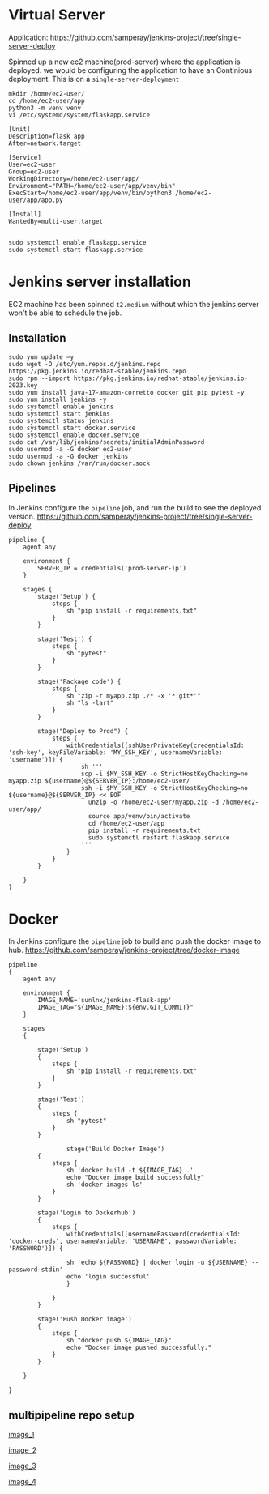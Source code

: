 # Virtual Server

Application: https://github.com/samperay/jenkins-project/tree/single-server-deploy

Spinned up a new ec2 machine(prod-server) where the application is deployed. we would be configuring the application to have an Continious deployment. This is on a `single-server-deployment` 

```
mkdir /home/ec2-user/
cd /home/ec2-user/app
python3 -m venv venv
vi /etc/systemd/system/flaskapp.service
   
[Unit]
Description=flask app 
After=network.target

[Service]
User=ec2-user
Group=ec2-user
WorkingDirectory=/home/ec2-user/app/
Environment="PATH=/home/ec2-user/app/venv/bin"
ExecStart=/home/ec2-user/app/venv/bin/python3 /home/ec2-user/app/app.py

[Install]
WantedBy=multi-user.target


sudo systemctl enable flaskapp.service
sudo systemctl start flaskapp.service
```

# Jenkins server installation 

EC2 machine has been spinned `t2.medium` without which the jenkins server won't be able to schedule the job.

## Installation

```
sudo yum update –y
sudo wget -O /etc/yum.repos.d/jenkins.repo https://pkg.jenkins.io/redhat-stable/jenkins.repo
sudo rpm --import https://pkg.jenkins.io/redhat-stable/jenkins.io-2023.key
sudo yum install java-17-amazon-corretto docker git pip pytest -y
sudo yum install jenkins -y
sudo systemctl enable jenkins
sudo systemctl start jenkins
sudo systemctl status jenkins
sudo systemctl start docker.service
sudo systemctl enable docker.service
sudo cat /var/lib/jenkins/secrets/initialAdminPassword
sudo usermod -a -G docker ec2-user
sudo usermod -a -G docker jenkins
sudo chown jenkins /var/run/docker.sock
```

## Pipelines

In Jenkins configure the `pipeline` job, and run the build to see the deployed version.
https://github.com/samperay/jenkins-project/tree/single-server-deploy

```
pipeline {
	agent any 

	environment {
		SERVER_IP = credentials('prod-server-ip')
	}

	stages {
		stage('Setup') {
			steps {
				sh "pip install -r requirements.txt"
			}
		}

		stage('Test') {
			steps {
				sh "pytest"
			}
		}

		stage('Package code') {
			steps {
				sh "zip -r myapp.zip ./* -x '*.git*'"
				sh "ls -lart"
			}
		}

		stage("Deploy to Prod") {
			steps {
				withCredentials([sshUserPrivateKey(credentialsId: 'ssh-key', keyFileVariable: 'MY_SSH_KEY', usernameVariable: 'username')]) {
					sh '''
					scp -i $MY_SSH_KEY -o StrictHostKeyChecking=no myapp.zip ${username}@${SERVER_IP}:/home/ec2-user/
					ssh -i $MY_SSH_KEY -o StrictHostKeyChecking=no ${username}@${SERVER_IP} << EOF 
					  unzip -o /home/ec2-user/myapp.zip -d /home/ec2-user/app/
					  source app/venv/bin/activate
					  cd /home/ec2-user/app
					  pip install -r requirements.txt
					  sudo systemctl restart flaskapp.service
					'''
				}
			}
		}

	}
}
```


# Docker

In Jenkins configure the `pipeline` job to build and push the docker image to hub. 
https://github.com/samperay/jenkins-project/tree/docker-image

```
pipeline 
{
	agent any

	environment {
		IMAGE_NAME='sunlnx/jenkins-flask-app'
		IMAGE_TAG="${IMAGE_NAME}:${env.GIT_COMMIT}"
	}
    
	stages 
    {
        
		stage('Setup') 
        {
			steps {
				sh "pip install -r requirements.txt"
			}
        }

		stage('Test')
        {
			steps {
				sh "pytest"
			}
		}

	    		stage('Build Docker Image') 
        {
			steps {
				sh 'docker build -t ${IMAGE_TAG} .'
				echo "Docker image build successfully"
				sh 'docker images ls'
			}
		}

		stage('Login to Dockerhub') 
        {
			steps {
				withCredentials([usernamePassword(credentialsId: 'docker-creds', usernameVariable: 'USERNAME', passwordVariable: 'PASSWORD')]) {

				sh 'echo ${PASSWORD} | docker login -u ${USERNAME} --password-stdin' 
				echo 'login successful'
				}

			}
		}

		stage('Push Docker image') 
        {
			steps {
				sh "docker push ${IMAGE_TAG}"
				echo "Docker image pushed successfully."
			}
		}

	}

}
```

## multipipeline repo setup

[image_1](../../images/jenkins_multi_ci_cd_image_1.png)

[image_2](../../images/jenkins_multi_ci_cd_image_2.png)

[image_3](../../images/jenkins_multi_ci_cd_image_3.png)

[image_4](../../images/jenkins_multi_ci_cd_image_4.png)